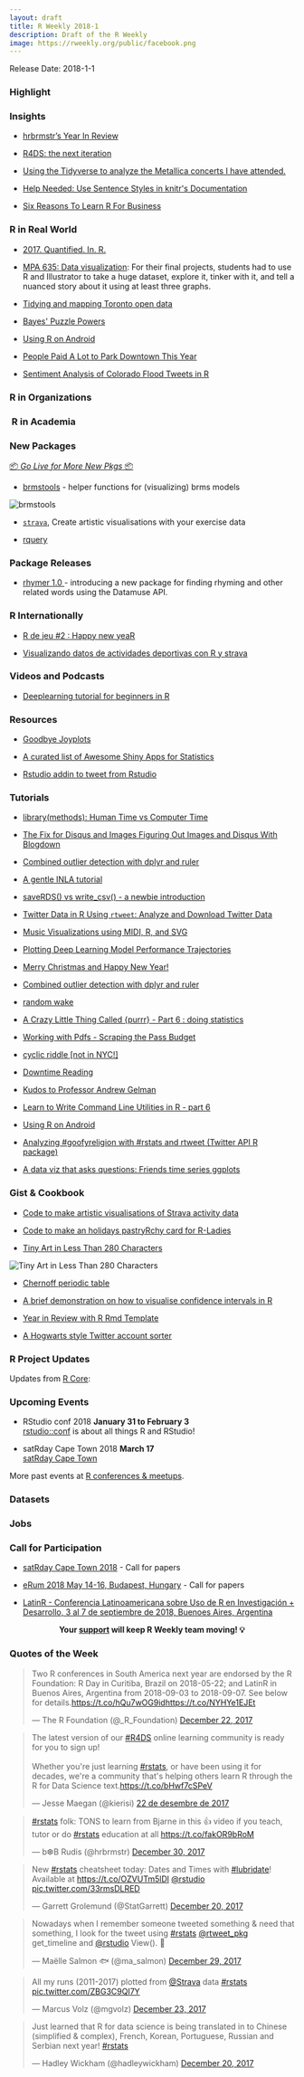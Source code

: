 ```yaml
---
layout: draft
title: R Weekly 2018-1
description: Draft of the R Weekly
image: https://rweekly.org/public/facebook.png
---
```


Release Date: 2018-1-1

###  Highlight



### Insights

+ [hrbrmstr’s Year In Review](https://rud.is/rpubs/2017-year-in-review/)

+ [R4DS: the next iteration](https://medium.com/@kierisi/r4ds-the-next-iteration-d51e0a1b0b82)

+ [Using the Tidyverse to analyze the Metallica concerts I have attended. ](https://kgilds.rbind.io/2017/11/19/metallica-concerts-with-the-tidyverse/)

+ [Help Needed: Use Sentence Styles in knitr's Documentation](https://yihui.name/en/2017/12/sentence-styles-knitr/)

+ [Six Reasons To Learn R For Business](http://www.business-science.io/business/2017/12/27/six-reasons-to-use-R-for-business.html)

### R in Real World

+ [2017. Quantified. In. R.](https://rud.is/b/2017/12/29/2017-quantified-in-r/)

+ [MPA 635: Data visualization](https://datavizf17.classes.andrewheiss.com/final-projects/): For their final projects, students had to use R and Illustrator to take a huge dataset, explore it, tinker with it, and tell a nuanced story about it using at least three graphs.

+ [Tidying and mapping Toronto open data](https://sharlagelfand.netlify.com/posts/tidying-toronto-open-data/)

+ [Bayes' Puzzle Powers](http://danielphadley.com/Bayes-538/)

+ [Using R on Android](http://selbydavid.com/2017/12/29/r-android/)

+ [People Paid A Lot to Park Downtown This Year](http://amyszczepanski.com/2017/12/29/people-paid-a-lot-to-park-downtown-this-year.html)

+ [Sentiment Analysis of Colorado Flood Tweets in R](https://earthdatascience.org/courses/earth-analytics/get-data-using-apis/sentiment-analysis-of-twitter-data-r/)

###  R in Organizations



###  R in Academia



###  New Packages

<p class="added-hostname"><a href="https://rweekly.org/live" target="_blank" class="externalLink">📦 <i>Go Live for More New Pkgs</i> 📦</a></p>

+ [brmstools](https://mvuorre.github.io/brmstools/) - helper functions for (visualizing) brms models

![brmstools](https://mvuorre.github.io/brmstools/reference/figures/README-forest-1.png)

+ [`strava`](https://github.com/marcusvolz/strava), Create artistic visualisations with your exercise data

+ [rquery](http://www.win-vector.com/blog/2017/12/announcing-rquery/)

### Package Releases

+ [rhymer 1.0 ](https://landesbergn.github.io/rhymer/index.html) - introducing a new package for finding rhyming and other related words using the Datamuse API.


###  R Internationally

+ [R de jeu #2 : Happy new yeaR](https://thinkr.fr/r-de-jeu-2-happy-new-year/)

+ [Visualizando datos de actividades deportivas con R y strava](http://liconoc.webs.upv.es/visualizando-datos-de-actividades-deportivas-con-r-y-strava/)


###  Videos and Podcasts

+ [Deeplearning tutorial for beginners in R](https://www.youtube.com/watch?v=uALv0VkPI30&feature=youtu.be)


###  Resources

+ [Goodbye Joyplots](http://serialmentor.com/blog/2017/9/15/goodbye-joyplots)

+ [A curated list of Awesome Shiny Apps for Statistics](https://github.com/huyingjie/Awesome-shiny-apps-for-statistics)

+ [Rstudio addin to tweet from Rstudio](https://github.com/richarddmorey/tweetRcode)

###  Tutorials

+ [library(methods): Human Time vs Computer Time](https://yihui.name/en/2017/12/library-methods/)

+ [The Fix for Disqus and Images Figuring Out Images and Disqus With Blogdown](http://kgilds.rbind.io/2017/12/13/images/)

+ [Combined outlier detection with dplyr and ruler](http://www.questionflow.org/2017/12/26/combined-outlier-detection-with-dplyr-and-ruler/)

+ [A gentle INLA tutorial](https://www.precision-analytics.ca/blog-1/inla)

+ [saveRDS() vs write_csv() - a newbie introduction](https://roelandtn.frama.io/post/saverds-vs-write-csv/)

+ [Twitter Data in R Using `rtweet`: Analyze and Download Twitter Data](https://earthdatascience.org/courses/earth-analytics/get-data-using-apis/use-twitter-api-r/)

+ [Music Visualizations using MIDI, R, and SVG](https://htmlpreview.github.io/?https://github.com/halhen/viz-pub/blob/master/mahler/code.html)

+ [Plotting Deep Learning Model Performance Trajectories](http://www.win-vector.com/blog/2017/12/plotting-deep-learning-model-performance-trajectories/)

+ [Merry Christmas and Happy New Year!](http://blog.revolutionanalytics.com/2017/12/merry-christmas-and-happy-new-year.html)

+ [Combined outlier detection with dplyr and ruler](http://www.questionflow.org/2017/12/26/combined-outlier-detection-with-dplyr-and-ruler/)

+ [random wake](https://xianblog.wordpress.com/2017/12/27/random-wake/)

+ [A Crazy Little Thing Called {purrr} - Part 6 : doing statistics](http://colinfay.me/purrr-statistics/)

+ [Working with Pdfs - Scraping the Pass Budget](https://itsalocke.com/blog/working-with-pdfs---scraping-the-pass-budget/)

+ [cyclic riddle [not in NYC!]](https://xianblog.wordpress.com/2017/12/29/cyclic-riddle/)

+ [Downtime Reading](https://rviews.rstudio.com/2017/12/29/down-time-reading/)

+ [Kudos to Professor Andrew Gelman](http://www.win-vector.com/blog/2017/12/kudos-to-professor-andrew-gelman/)

+ [Learn to Write Command Line Utilities in R - part 6](http://blog.sellorm.com/2017/12/30/command-line-utilities-in-r-pt-6/)

+ [Using R on Android](http://selbydavid.com/2017/12/29/r-android/)

+ [Analyzing #goofyreligion with #rstats and rtweet (Twitter API R package)](https://rickpackblog.wordpress.com/2017/12/26/analyzing-goofyreligion-with-rstats-and-rtweet-twitter-api-r-package/)

+ [A data viz that asks questions: Friends time series ggplots](https://jesse.tw/post/friends-time-series-ggplots/)

### Gist & Cookbook

+ [Code to make artistic visualisations of Strava activity data](https://github.com/marcusvolz/strava)

+ [Code to make an holidays pastryRchy card for R-Ladies](https://github.com/rladies/rladies_holidays)

+ [Tiny Art in Less Than 280 Characters](https://fronkonstin.com/2017/12/23/tiny-art-in-less-than-280-characters/)

![Tiny Art in Less Than 280 Characters](https://i0.wp.com/fronkonstin.com/wp-content/uploads/2017/12/sun.jpg?w=1200&ssl=1)

+ [Chernoff periodic table](https://gist.github.com/baptiste/d4abfa8a6c095d659f8879af5ad9531b)

+ [A brief demonstration on how to visualise confidence intervals in R ](https://github.com/leonjessen/confidence_intervals_visualised)

+ [Year in Review with R Rmd Template](https://github.com/hrbrmstr/2017-year-in-review)

+ [A Hogwarts style Twitter account sorter](https://github.com/thoughtfulbloke/sorting_stat)

<!--<div class="post-more-begin"></div><div class="post-more-end"></div>-->


###  R Project Updates

Updates from [R Core](http://developer.r-project.org/blosxom.cgi/R-devel/NEWS):






###  Upcoming Events

+ RStudio conf 2018 **January 31 to February 3** <br />
[rstudio::conf](https://www.rstudio.com/conference/) is about all things R and RStudio!

+ satRday Cape Town 2018 **March 17** <br />
[satRday Cape Town](http://capetown2018.satrdays.org/)

<!-- + R/Finance 2018 **June 1 and 2** <br />
[Applied Finance with R](http://www.rinfinance.com).

+ [CascadiaRConf](https://cascadiarconf.com/) **June 2, 2018**
Portland, OR, US

+ [7eme Rencontres R](https://r2018-rennes.sciencesconf.org/)  **5 & 6 July 2018** <br />
Rennes - Agrocampus

+ useR! 2018 **July 10, 2018** <br />
The annual useR! conference is the main meeting of the international R user and developer community. -->

More past events at [R conferences & meetups](https://conf.rweekly.org).

### Datasets



### Jobs



###  Call for Participation

+ [satRday Cape Town 2018](http://capetown2018.satrdays.org/#callforpapers) - Call for papers

+ [eRum 2018 May 14-16, Budapest, Hungary](http://2018.erum.io/#cfp) - Call for papers

+ [LatinR - Conferencia Latinoamericana sobre Uso de R en Investigación + Desarrollo, 3 al 7 de septiembre de 2018, Buenoes Aires, Argentina](http://47jaiio.sadio.org.ar/index.php?q=node/125)

<p class="hide-support added-hostname support-rweekly" style="text-align: center;font-weight: bold;">Your <a class="non-visited externalLink" href="https://www.patreon.com/rweekly" onclick="pas(this)">support</a> will keep R Weekly team moving! 💡</p>

###  Quotes of the Week

<blockquote class="twitter-tweet" data-lang="en"><p lang="en" dir="ltr">Two R conferences in South America next year are endorsed by the R Foundation: R Day in Curitiba, Brazil on 2018-05-22; and LatinR in Buenos Aires, Argentina from 2018-09-03 to 2018-09-07. See below for details.<a href="https://t.co/hQu7wOG9id">https://t.co/hQu7wOG9id</a><a href="https://t.co/NYHYe1EJEt">https://t.co/NYHYe1EJEt</a></p>&mdash; The R Foundation (@_R_Foundation) <a href="https://twitter.com/_R_Foundation/status/944212199509319680?ref_src=twsrc%5Etfw">December 22, 2017</a></blockquote>
<script async src="https://platform.twitter.com/widgets.js" charset="utf-8"></script>


<blockquote class="twitter-tweet" data-lang="ca"><p lang="en" dir="ltr">The latest version of our <a href="https://twitter.com/hashtag/R4DS?src=hash&amp;ref_src=twsrc%5Etfw">#R4DS</a> online learning community is ready for you to sign up!<br><br>Whether you&#39;re just learning <a href="https://twitter.com/hashtag/rstats?src=hash&amp;ref_src=twsrc%5Etfw">#rstats</a>, or have been using it for decades, we&#39;re a community that&#39;s helping others learn R through the R for Data Science text.<a href="https://t.co/bHwf7cSPeV">https://t.co/bHwf7cSPeV</a></p>&mdash; Jesse Maegan (@kierisi) <a href="https://twitter.com/kierisi/status/944263269111468032?ref_src=twsrc%5Etfw">22 de desembre de 2017</a></blockquote>


<blockquote class="twitter-tweet" data-lang="en"><p lang="en" dir="ltr"><a href="https://twitter.com/hashtag/rstats?src=hash&amp;ref_src=twsrc%5Etfw">#rstats</a> folk: TONS to learn from Bjarne in this 👍 video if you teach, tutor or do <a href="https://twitter.com/hashtag/rstats?src=hash&amp;ref_src=twsrc%5Etfw">#rstats</a> education at all <a href="https://t.co/fakOR9bRoM">https://t.co/fakOR9bRoM</a></p>&mdash; b❆B Rudis (@hrbrmstr) <a href="https://twitter.com/hrbrmstr/status/946947183823196160?ref_src=twsrc%5Etfw">December 30, 2017</a></blockquote>
<script async src="https://platform.twitter.com/widgets.js" charset="utf-8"></script>

<blockquote class="twitter-tweet" data-lang="en"><p lang="en" dir="ltr">New <a href="https://twitter.com/hashtag/rstats?src=hash&amp;ref_src=twsrc%5Etfw">#rstats</a> cheatsheet today: Dates and Times with <a href="https://twitter.com/hashtag/lubridate?src=hash&amp;ref_src=twsrc%5Etfw">#lubridate</a>! Available at <a href="https://t.co/OZVUTm5lDl">https://t.co/OZVUTm5lDl</a> <a href="https://twitter.com/rstudio?ref_src=twsrc%5Etfw">@rstudio</a> <a href="https://t.co/33rmsDLRED">pic.twitter.com/33rmsDLRED</a></p>&mdash; Garrett Grolemund (@StatGarrett) <a href="https://twitter.com/StatGarrett/status/943570215383781378?ref_src=twsrc%5Etfw">December 20, 2017</a></blockquote>
<script async src="https://platform.twitter.com/widgets.js" charset="utf-8"></script>

<blockquote class="twitter-tweet" data-lang="en"><p lang="en" dir="ltr">Nowadays when I remember someone tweeted something &amp; need that something, I look for the tweet using <a href="https://twitter.com/hashtag/rstats?src=hash&amp;ref_src=twsrc%5Etfw">#rstats</a> <a href="https://twitter.com/rtweet_pkg?ref_src=twsrc%5Etfw">@rtweet_pkg</a> get_timeline and <a href="https://twitter.com/rstudio?ref_src=twsrc%5Etfw">@rstudio</a> View(). 🔎</p>&mdash; Maëlle Salmon 🐟 (@ma_salmon) <a href="https://twitter.com/ma_salmon/status/946697733418741760?ref_src=twsrc%5Etfw">December 29, 2017</a></blockquote>
<script async src="https://platform.twitter.com/widgets.js" charset="utf-8"></script>

<blockquote class="twitter-tweet" data-lang="en"><p lang="en" dir="ltr">All my runs (2011-2017) plotted from <a href="https://twitter.com/Strava?ref_src=twsrc%5Etfw">@Strava</a> data <a href="https://twitter.com/hashtag/rstats?src=hash&amp;ref_src=twsrc%5Etfw">#rstats</a> <a href="https://t.co/ZBG3C9QI7Y">pic.twitter.com/ZBG3C9QI7Y</a></p>&mdash; Marcus Volz (@mgvolz) <a href="https://twitter.com/mgvolz/status/944492030117363713?ref_src=twsrc%5Etfw">December 23, 2017</a></blockquote>
<script async src="https://platform.twitter.com/widgets.js" charset="utf-8"></script>

<blockquote class="twitter-tweet" data-lang="en"><p lang="en" dir="ltr">Just learned that R for data science is being translated in to Chinese (simplified &amp; complex), French, Korean, Portuguese, Russian and Serbian next year! <a href="https://twitter.com/hashtag/rstats?src=hash&amp;ref_src=twsrc%5Etfw">#rstats</a></p>&mdash; Hadley Wickham (@hadleywickham) <a href="https://twitter.com/hadleywickham/status/943507974303244289?ref_src=twsrc%5Etfw">December 20, 2017</a></blockquote>
<script async src="https://platform.twitter.com/widgets.js" charset="utf-8"></script>

